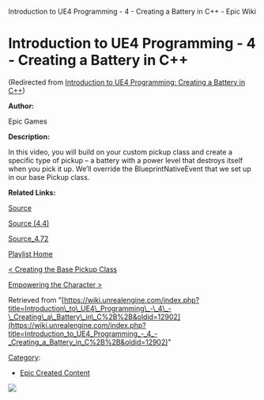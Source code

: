 Introduction to UE4 Programming - 4 - Creating a Battery in C++ - Epic Wiki                     

Introduction to UE4 Programming - 4 - Creating a Battery in C++
===============================================================

(Redirected from [Introduction to UE4 Programming: Creating a Battery in C++](/index.php?title=Introduction_to_UE4_Programming:_Creating_a_Battery_in_C%2B%2B&redirect=no "Introduction to UE4 Programming: Creating a Battery in C++"))

  

**Author:**

Epic Games

**Description:**

In this video, you will build on your custom pickup class and create a specific type of pickup – a battery with a power level that destroys itself when you pick it up. We’ll override the BlueprintNativeEvent that we set up in our base Pickup class.

**Related Links:**

[Source](https://d26ilriwvtzlb.cloudfront.net/3/3c/Source.zip "Source.zip")

[Source (4.4)](https://d26ilriwvtzlb.cloudfront.net/8/85/Source_4_4.zip "Source 4 4.zip")

[Source\_4.72](http://www.filedropper.com/source472)

[Playlist Home](/Category:Epic_Video_Playlists "Category:Epic Video Playlists")

[< Creating the Base Pickup Class](/Introduction_to_UE4_Programming_-_3_-_Creating_the_Base_Pickup_Class "Introduction to UE4 Programming - 3 - Creating the Base Pickup Class")

[Empowering the Character >](/Introduction_to_UE4_Programming_-_5_-_Empowering_the_Character "Introduction to UE4 Programming - 5 - Empowering the Character")

Retrieved from "[https://wiki.unrealengine.com/index.php?title=Introduction\_to\_UE4\_Programming\_-\_4\_-\_Creating\_a\_Battery\_in\_C%2B%2B&oldid=12902](https://wiki.unrealengine.com/index.php?title=Introduction_to_UE4_Programming_-_4_-_Creating_a_Battery_in_C%2B%2B&oldid=12902)"

[Category](/Special:Categories "Special:Categories"):

*   [Epic Created Content](/Category:Epic_Created_Content "Category:Epic Created Content")

  ![](https://tracking.unrealengine.com/track.png)